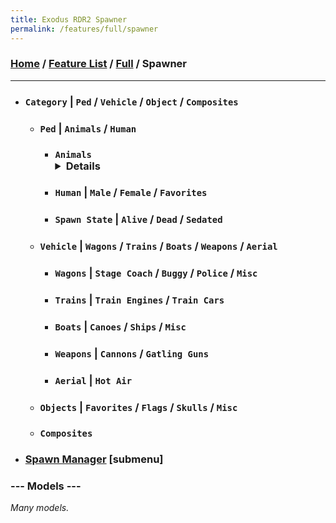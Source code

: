 ```yaml
---
title: Exodus RDR2 Spawner
permalink: /features/full/spawner
---
```

### [Home](/) / [Feature List](/features) / [Full](/features/full) / Spawner
---
- ### `Category` | `Ped` / `Vehicle` / `Object` / `Composites`
  - ### `Ped` | `Animals` / `Human`   
    - ### `Animals` <details>`Legendary` / `Arabian Horses` / `American Horses` / `Andalusian Horses` / `Appaloosa Horses` / `Ardennes Horses` / `Belgian Horses` / `Dutch Warmblood Horses` / `Misc Horses` / `Story Horses` / `Hungarian Halfbred Horses` / `Kentucky Saddle Horses` / `Missouri Fox Trotter Horses` / `Morgan Horses` / `Murfree Brood Mange Horses` / `Mustang Horses` / `Nokota Horses` / `Shire Horses` / `Tennessee Walker Horses` / `Throughbred Horses` / `Turkoman Horses` / `Birds` / `Wolves` / `Misc`</details>
    - ### `Human` | `Male` / `Female` / `Favorites`
    - ### `Spawn State` | `Alive` / `Dead` / `Sedated`
  - ### `Vehicle` | `Wagons` / `Trains` / `Boats` / `Weapons` / `Aerial`
    - ### `Wagons` | `Stage Coach` / `Buggy` / `Police` / `Misc`
    - ### `Trains` | `Train Engines` / `Train Cars`
    - ### `Boats` | `Canoes` / `Ships` / `Misc`
    - ### `Weapons` | `Cannons` / `Gatling Guns`
    - ### `Aerial` | `Hot Air`
  - ### `Objects` | `Favorites` / `Flags` / `Skulls` / `Misc`
  - ### `Composites`
- ### [Spawn Manager](spawner/spawn-manager) [submenu]
### --- Models ---
*Many models.*
